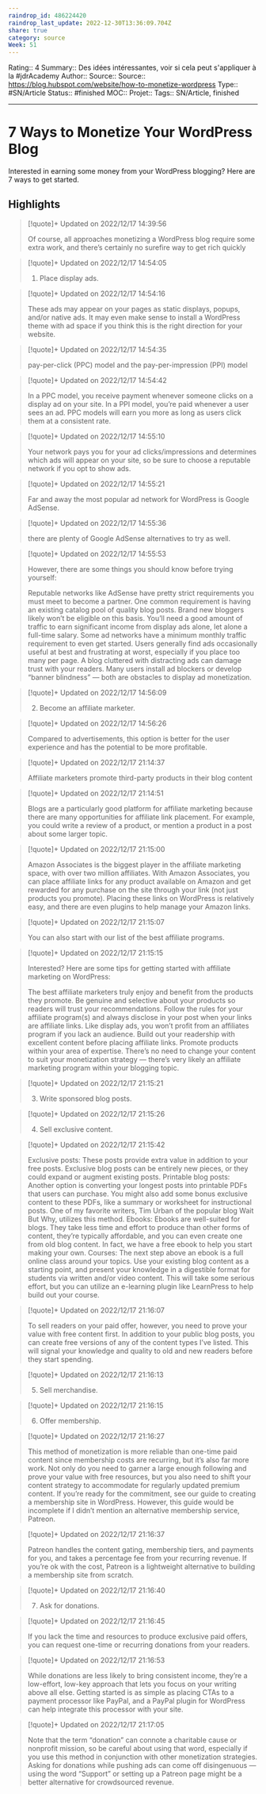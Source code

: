 ```yaml
---
raindrop_id: 486224420
raindrop_last_update: 2022-12-30T13:36:09.704Z
share: true
category: source
Week: 51
---
```


Rating:: 4
Summary:: Des idées intéressantes, voir si cela peut s'appliquer à la #jdrAcademy 
Author::
Source:: 
Source:: https://blog.hubspot.com/website/how-to-monetize-wordpress
Type:: #SN/Article 
Status:: #finished 
MOC::
Projet:: 
Tags:: SN/Article, finished

---
# 7 Ways to Monetize Your WordPress Blog

Interested in earning some money from your WordPress blogging? Here are 7 ways to get started.

## Highlights

> [!quote]+ Updated on 2022/12/17 14:39:56
>
> Of course, all approaches monetizing a WordPress blog require some extra work, and there’s certainly no surefire way to get rich quickly

> [!quote]+ Updated on 2022/12/17 14:54:05
>
> 1. Place display ads.

> [!quote]+ Updated on 2022/12/17 14:54:16
>
> These ads may appear on your pages as static displays, popups, and/or native ads. It may even make sense to install a WordPress theme with ad space if you think this is the right direction for your website.

> [!quote]+ Updated on 2022/12/17 14:54:35
>
> pay-per-click (PPC) model and the pay-per-impression (PPI) model

> [!quote]+ Updated on 2022/12/17 14:54:42
>
> In a PPC model, you receive payment whenever someone clicks on a display ad on your site. In a PPI model, you’re paid whenever a user sees an ad. PPC models will earn you more as long as users click them at a consistent rate.

> [!quote]+ Updated on 2022/12/17 14:55:10
>
> Your network pays you for your ad clicks/impressions and determines which ads will appear on your site, so be sure to choose a reputable network if you opt to show ads.

> [!quote]+ Updated on 2022/12/17 14:55:21
>
> Far and away the most popular ad network for WordPress is Google AdSense.

> [!quote]+ Updated on 2022/12/17 14:55:36
>
> there are plenty of Google AdSense alternatives to try as well.

> [!quote]+ Updated on 2022/12/17 14:55:53
>
> However, there are some things you should know before trying yourself:
>
>Reputable networks like AdSense have pretty strict requirements you must meet to become a partner. One common requirement is having an existing catalog pool of quality blog posts. Brand new bloggers likely won’t be eligible on this basis.
>You’ll need a good amount of traffic to earn significant income from display ads alone, let alone a full-time salary. Some ad networks have a minimum monthly traffic requirement to even get started.
>Users generally find ads occasionally useful at best and frustrating at worst, especially if you place too many per page. A blog cluttered with distracting ads can damage trust with your readers.
>Many users install ad blockers or develop “banner blindness” — both are obstacles to display ad monetization.

> [!quote]+ Updated on 2022/12/17 14:56:09
>
> 2. Become an affiliate marketer.

> [!quote]+ Updated on 2022/12/17 14:56:26
>
> Compared to advertisements, this option is better for the user experience and has the potential to be more profitable.

> [!quote]+ Updated on 2022/12/17 21:14:37
>
> Affiliate marketers promote third-party products in their blog content

> [!quote]+ Updated on 2022/12/17 21:14:51
>
> Blogs are a particularly good platform for affiliate marketing because there are many opportunities for affiliate link placement. For example, you could write a review of a product, or mention a product in a post about some larger topic.

> [!quote]+ Updated on 2022/12/17 21:15:00
>
> Amazon Associates is the biggest player in the affiliate marketing space, with over two million affiliates. With Amazon Associates, you can place affiliate links for any product available on Amazon and get rewarded for any purchase on the site through your link (not just products you promote). Placing these links on WordPress is relatively easy, and there are even plugins to help manage your Amazon links.

> [!quote]+ Updated on 2022/12/17 21:15:07
>
> You can also start with our list of the best affiliate programs.

> [!quote]+ Updated on 2022/12/17 21:15:15
>
> Interested? Here are some tips for getting started with affiliate marketing on WordPress:
>
>The best affiliate marketers truly enjoy and benefit from the products they promote. Be genuine and selective about your products so readers will trust your recommendations.
>Follow the rules for your affiliate program(s) and always disclose in your post when your links are affiliate links.
>Like display ads, you won’t profit from an affiliates program if you lack an audience. Build out your readership with excellent content before placing affiliate links.
>Promote products within your area of expertise. There’s no need to change your content to suit your monetization strategy — there’s very likely an affiliate marketing program within your blogging topic.

> [!quote]+ Updated on 2022/12/17 21:15:21
>
> 3. Write sponsored blog posts.

> [!quote]+ Updated on 2022/12/17 21:15:26
>
> 4. Sell exclusive content.

> [!quote]+ Updated on 2022/12/17 21:15:42
>
> Exclusive posts: These posts provide extra value in addition to your free posts. Exclusive blog posts can be entirely new pieces, or they could expand or augment existing posts.
>Printable blog posts: Another option is converting your longest posts into printable PDFs that users can purchase. You might also add some bonus exclusive content to these PDFs, like a summary or worksheet for instructional posts. One of my favorite writers, Tim Urban of the popular blog Wait But Why, utilizes this method.
>Ebooks: Ebooks are well-suited for blogs. They take less time and effort to produce than other forms of content, they’re typically affordable, and you can even create one from old blog content. In fact, we have a free ebook to help you start making your own.
>Courses: The next step above an ebook is a full online class around your topics. Use your existing blog content as a starting point, and present your knowledge in a digestible format for students via written and/or video content. This will take some serious effort, but you can utilize an e-learning plugin like LearnPress to help build out your course.

> [!quote]+ Updated on 2022/12/17 21:16:07
>
> To sell readers on your paid offer, however, you need to prove your value with free content first. In addition to your public blog posts, you can create free versions of any of the content types I’ve listed. This will signal your knowledge and quality to old and new readers before they start spending.

> [!quote]+ Updated on 2022/12/17 21:16:13
>
> 5. Sell merchandise.

> [!quote]+ Updated on 2022/12/17 21:16:15
>
> 6. Offer membership.

> [!quote]+ Updated on 2022/12/17 21:16:27
>
> This method of monetization is more reliable than one-time paid content since membership costs are recurring, but it’s also far more work. Not only do you need to garner a large enough following and prove your value with free resources, but you also need to shift your content strategy to accommodate for regularly updated premium content. If you’re ready for the commitment, see our guide to creating a membership site in WordPress.
>However, this guide would be incomplete if I didn’t mention an alternative membership service, Patreon.

> [!quote]+ Updated on 2022/12/17 21:16:37
>
> Patreon handles the content gating, membership tiers, and payments for you, and takes a percentage fee from your recurring revenue. If you’re ok with the cost, Patreon is a lightweight alternative to building a membership site from scratch.

> [!quote]+ Updated on 2022/12/17 21:16:40
>
> 7. Ask for donations.

> [!quote]+ Updated on 2022/12/17 21:16:45
>
> If you lack the time and resources to produce exclusive paid offers, you can request one-time or recurring donations from your readers.

> [!quote]+ Updated on 2022/12/17 21:16:53
>
> While donations are less likely to bring consistent income, they’re a low-effort, low-key approach that lets you focus on your writing above all else. Getting started is as simple as placing CTAs to a payment processor like PayPal, and a PayPal plugin for WordPress can help integrate this processor with your site.

> [!quote]+ Updated on 2022/12/17 21:17:05
>
> Note that the term “donation” can connote a charitable cause or nonprofit mission, so be careful about using that word, especially if you use this method in conjunction with other monetization strategies. Asking for donations while pushing ads can come off disingenuous — using the word “Support” or setting up a Patreon page might be a better alternative for crowdsourced revenue.
